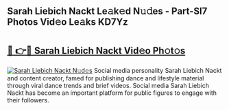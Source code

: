 ## Sarah Liebich Nackt Le𝚊k𝚎d N𝚞𝚍es - Part-Sl7 Photos Vid𝚎o Le𝚊ks KD7Yz

# <h2><a href="http://fb11s0w.evod.top/?m=Sarah+Liebich+Nackt">🔗 👉🔴 Sarah Liebich Nackt Vid𝚎o Ph𝚘t𝚘s</a></h2>

[![Sarah Liebich Nackt N𝚞d𝚎s](https://i.imgur.com/8V9OHl7.gif)](http://fb11s0w.evod.top/?m=Sarah+Liebich+Nackt)
Social media personality Sarah Liebich Nackt and content creator, famed for publishing dance and lifestyle material through viral dance trends and brief videos. Social media Sarah Liebich Nackt has become an important platform for public figures to engage with their followers. 
